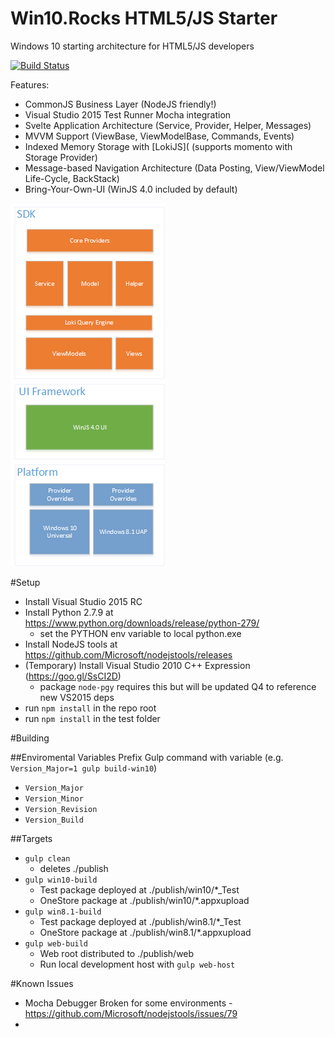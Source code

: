# Win10.Rocks HTML5/JS Starter
Windows 10 starting architecture for HTML5/JS developers

[![Build Status](https://travis-ci.org/DeepElement/Win10Rocks-JS-Starter.svg?branch=master)](https://travis-ci.org/DeepElement/Win10Rocks-JS-Starter)

Features:

- CommonJS Business Layer (NodeJS friendly!)
- Visual Studio 2015 Test Runner Mocha integration
- Svelte Application Architecture (Service, Provider, Helper, Messages)
- MVVM Support (ViewBase, ViewModelBase, Commands, Events)
- Indexed Memory Storage with [LokiJS]( (supports momento with Storage Provider)
- Message-based Navigation Architecture (Data Posting, View/ViewModel Life-Cycle, BackStack)
- Bring-Your-Own-UI (WinJS 4.0 included by default)

![Architecture](docs/architecture.png)

#Setup
- Install Visual Studio 2015 RC
- Install Python 2.7.9 at https://www.python.org/downloads/release/python-279/
	- set the PYTHON env variable to local python.exe
- Install NodeJS tools at https://github.com/Microsoft/nodejstools/releases 
- (Temporary) Install Visual Studio 2010 C++ Expression (https://goo.gl/SsCI2D)
	- package `node-pgy` requires this but will be updated Q4 to reference new VS2015 deps 
- run `npm install` in the repo root
- run `npm install` in the test folder 

#Building

##Enviromental Variables
Prefix Gulp command with variable (e.g. `Version_Major=1 gulp build-win10`)

- `Version_Major`
- `Version_Minor`
- `Version_Revision`
- `Version_Build`

##Targets

- `gulp clean` 
	- deletes ./publish
- `gulp win10-build`
	- Test package deployed at ./publish/win10/*_Test
	- OneStore package at ./publish/win10/*.appxupload
- `gulp win8.1-build`
	- Test package deployed at ./publish/win8.1/*_Test
	- OneStore package at ./publish/win8.1/*.appxupload
- `gulp web-build`
	- Web root distributed to ./publish/web
	- Run local development host with `gulp web-host`

#Known Issues

- Mocha Debugger Broken for some environments - https://github.com/Microsoft/nodejstools/issues/79
- 

